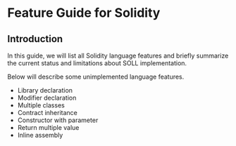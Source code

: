 [//]: # (SPDX-License-Identifier: Apache-2.0 WITH LLVM-exception)
# Feature Guide for Solidity

## Introduction

In this guide, we will list all Solidity language features and briefly summarize the current status and limitations about SOLL implementation.

Below will describe some unimplemented language features. 

- Library declaration
- Modifier declaration
- Multiple classes
- Contract inheritance
- Constructor with parameter
- Return multiple value
- Inline assembly
